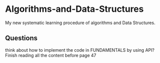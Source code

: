 # Algorithms-and-Data-Structures
My new systematic learning procedure of algorithms and Data Structures.

## Questions
think about how to implement the code in FUNDAMENTALS by using API?
Finish reading all the content before page 47
